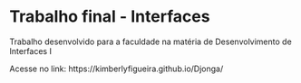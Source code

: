 <h1>Trabalho final - Interfaces</h1>
<p>Trabalho desenvolvido para a faculdade na matéria de Desenvolvimento de Interfaces I</p>

<p>Acesse no link: https://kimberlyfigueira.github.io/Djonga/</p>